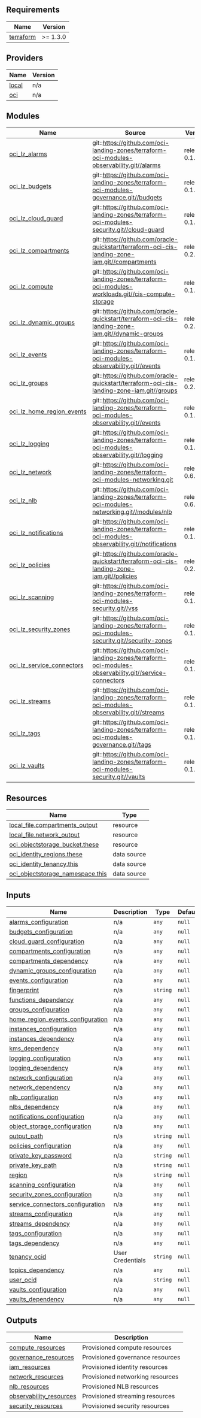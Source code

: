 ## Requirements

| Name | Version |
|------|---------|
| <a name="requirement_terraform"></a> [terraform](#requirement\_terraform) | >= 1.3.0 |

## Providers

| Name | Version |
|------|---------|
| <a name="provider_local"></a> [local](#provider\_local) | n/a |
| <a name="provider_oci"></a> [oci](#provider\_oci) | n/a |

## Modules

| Name | Source | Version |
|------|--------|---------|
| <a name="module_oci_lz_alarms"></a> [oci\_lz\_alarms](#module\_oci\_lz\_alarms) | git::https://github.com/oci-landing-zones/terraform-oci-modules-observability.git//alarms | release-0.1.8 |
| <a name="module_oci_lz_budgets"></a> [oci\_lz\_budgets](#module\_oci\_lz\_budgets) | git::https://github.com/oci-landing-zones/terraform-oci-modules-governance.git//budgets | release-0.1.4 |
| <a name="module_oci_lz_cloud_guard"></a> [oci\_lz\_cloud\_guard](#module\_oci\_lz\_cloud\_guard) | git::https://github.com/oci-landing-zones/terraform-oci-modules-security.git//cloud-guard | release-0.1.7 |
| <a name="module_oci_lz_compartments"></a> [oci\_lz\_compartments](#module\_oci\_lz\_compartments) | git::https://github.com/oracle-quickstart/terraform-oci-cis-landing-zone-iam.git//compartments | release-0.2.3 |
| <a name="module_oci_lz_compute"></a> [oci\_lz\_compute](#module\_oci\_lz\_compute) | git::https://github.com/oci-landing-zones/terraform-oci-modules-workloads.git//cis-compute-storage | release-0.1.6 |
| <a name="module_oci_lz_dynamic_groups"></a> [oci\_lz\_dynamic\_groups](#module\_oci\_lz\_dynamic\_groups) | git::https://github.com/oracle-quickstart/terraform-oci-cis-landing-zone-iam.git//dynamic-groups | release-0.2.3 |
| <a name="module_oci_lz_events"></a> [oci\_lz\_events](#module\_oci\_lz\_events) | git::https://github.com/oci-landing-zones/terraform-oci-modules-observability.git//events | release-0.1.8 |
| <a name="module_oci_lz_groups"></a> [oci\_lz\_groups](#module\_oci\_lz\_groups) | git::https://github.com/oracle-quickstart/terraform-oci-cis-landing-zone-iam.git//groups | release-0.2.3 |
| <a name="module_oci_lz_home_region_events"></a> [oci\_lz\_home\_region\_events](#module\_oci\_lz\_home\_region\_events) | git::https://github.com/oci-landing-zones/terraform-oci-modules-observability.git//events | release-0.1.8 |
| <a name="module_oci_lz_logging"></a> [oci\_lz\_logging](#module\_oci\_lz\_logging) | git::https://github.com/oci-landing-zones/terraform-oci-modules-observability.git//logging | release-0.1.8 |
| <a name="module_oci_lz_network"></a> [oci\_lz\_network](#module\_oci\_lz\_network) | git::https://github.com/oci-landing-zones/terraform-oci-modules-networking.git | release-0.6.9 |
| <a name="module_oci_lz_nlb"></a> [oci\_lz\_nlb](#module\_oci\_lz\_nlb) | git::https://github.com/oci-landing-zones/terraform-oci-modules-networking.git//modules/nlb | release-0.6.9 |
| <a name="module_oci_lz_notifications"></a> [oci\_lz\_notifications](#module\_oci\_lz\_notifications) | git::https://github.com/oci-landing-zones/terraform-oci-modules-observability.git//notifications | release-0.1.8 |
| <a name="module_oci_lz_policies"></a> [oci\_lz\_policies](#module\_oci\_lz\_policies) | git::https://github.com/oracle-quickstart/terraform-oci-cis-landing-zone-iam.git//policies | release-0.2.3 |
| <a name="module_oci_lz_scanning"></a> [oci\_lz\_scanning](#module\_oci\_lz\_scanning) | git::https://github.com/oci-landing-zones/terraform-oci-modules-security.git//vss | release-0.1.7 |
| <a name="module_oci_lz_security_zones"></a> [oci\_lz\_security\_zones](#module\_oci\_lz\_security\_zones) | git::https://github.com/oci-landing-zones/terraform-oci-modules-security.git//security-zones | release-0.1.7 |
| <a name="module_oci_lz_service_connectors"></a> [oci\_lz\_service\_connectors](#module\_oci\_lz\_service\_connectors) | git::https://github.com/oci-landing-zones/terraform-oci-modules-observability.git//service-connectors | release-0.1.8 |
| <a name="module_oci_lz_streams"></a> [oci\_lz\_streams](#module\_oci\_lz\_streams) | git::https://github.com/oci-landing-zones/terraform-oci-modules-observability.git//streams | release-0.1.8 |
| <a name="module_oci_lz_tags"></a> [oci\_lz\_tags](#module\_oci\_lz\_tags) | git::https://github.com/oci-landing-zones/terraform-oci-modules-governance.git//tags | release-0.1.4 |
| <a name="module_oci_lz_vaults"></a> [oci\_lz\_vaults](#module\_oci\_lz\_vaults) | git::https://github.com/oci-landing-zones/terraform-oci-modules-security.git//vaults | release-0.1.7 |

## Resources

| Name | Type |
|------|------|
| [local_file.compartments_output](https://registry.terraform.io/providers/hashicorp/local/latest/docs/resources/file) | resource |
| [local_file.network_output](https://registry.terraform.io/providers/hashicorp/local/latest/docs/resources/file) | resource |
| [oci_objectstorage_bucket.these](https://registry.terraform.io/providers/oracle/oci/latest/docs/resources/objectstorage_bucket) | resource |
| [oci_identity_regions.these](https://registry.terraform.io/providers/oracle/oci/latest/docs/data-sources/identity_regions) | data source |
| [oci_identity_tenancy.this](https://registry.terraform.io/providers/oracle/oci/latest/docs/data-sources/identity_tenancy) | data source |
| [oci_objectstorage_namespace.this](https://registry.terraform.io/providers/oracle/oci/latest/docs/data-sources/objectstorage_namespace) | data source |

## Inputs

| Name | Description | Type | Default | Required |
|------|-------------|------|---------|:--------:|
| <a name="input_alarms_configuration"></a> [alarms\_configuration](#input\_alarms\_configuration) | n/a | `any` | `null` | no |
| <a name="input_budgets_configuration"></a> [budgets\_configuration](#input\_budgets\_configuration) | n/a | `any` | `null` | no |
| <a name="input_cloud_guard_configuration"></a> [cloud\_guard\_configuration](#input\_cloud\_guard\_configuration) | n/a | `any` | `null` | no |
| <a name="input_compartments_configuration"></a> [compartments\_configuration](#input\_compartments\_configuration) | n/a | `any` | `null` | no |
| <a name="input_compartments_dependency"></a> [compartments\_dependency](#input\_compartments\_dependency) | n/a | `any` | `null` | no |
| <a name="input_dynamic_groups_configuration"></a> [dynamic\_groups\_configuration](#input\_dynamic\_groups\_configuration) | n/a | `any` | `null` | no |
| <a name="input_events_configuration"></a> [events\_configuration](#input\_events\_configuration) | n/a | `any` | `null` | no |
| <a name="input_fingerprint"></a> [fingerprint](#input\_fingerprint) | n/a | `string` | `null` | no |
| <a name="input_functions_dependency"></a> [functions\_dependency](#input\_functions\_dependency) | n/a | `any` | `null` | no |
| <a name="input_groups_configuration"></a> [groups\_configuration](#input\_groups\_configuration) | n/a | `any` | `null` | no |
| <a name="input_home_region_events_configuration"></a> [home\_region\_events\_configuration](#input\_home\_region\_events\_configuration) | n/a | `any` | `null` | no |
| <a name="input_instances_configuration"></a> [instances\_configuration](#input\_instances\_configuration) | n/a | `any` | `null` | no |
| <a name="input_instances_dependency"></a> [instances\_dependency](#input\_instances\_dependency) | n/a | `any` | `null` | no |
| <a name="input_kms_dependency"></a> [kms\_dependency](#input\_kms\_dependency) | n/a | `any` | `null` | no |
| <a name="input_logging_configuration"></a> [logging\_configuration](#input\_logging\_configuration) | n/a | `any` | `null` | no |
| <a name="input_logging_dependency"></a> [logging\_dependency](#input\_logging\_dependency) | n/a | `any` | `null` | no |
| <a name="input_network_configuration"></a> [network\_configuration](#input\_network\_configuration) | n/a | `any` | `null` | no |
| <a name="input_network_dependency"></a> [network\_dependency](#input\_network\_dependency) | n/a | `any` | `null` | no |
| <a name="input_nlb_configuration"></a> [nlb\_configuration](#input\_nlb\_configuration) | n/a | `any` | `null` | no |
| <a name="input_nlbs_dependency"></a> [nlbs\_dependency](#input\_nlbs\_dependency) | n/a | `any` | `null` | no |
| <a name="input_notifications_configuration"></a> [notifications\_configuration](#input\_notifications\_configuration) | n/a | `any` | `null` | no |
| <a name="input_object_storage_configuration"></a> [object\_storage\_configuration](#input\_object\_storage\_configuration) | n/a | `any` | `null` | no |
| <a name="input_output_path"></a> [output\_path](#input\_output\_path) | n/a | `string` | `null` | no |
| <a name="input_policies_configuration"></a> [policies\_configuration](#input\_policies\_configuration) | n/a | `any` | `null` | no |
| <a name="input_private_key_password"></a> [private\_key\_password](#input\_private\_key\_password) | n/a | `string` | `null` | no |
| <a name="input_private_key_path"></a> [private\_key\_path](#input\_private\_key\_path) | n/a | `string` | `null` | no |
| <a name="input_region"></a> [region](#input\_region) | n/a | `string` | `null` | no |
| <a name="input_scanning_configuration"></a> [scanning\_configuration](#input\_scanning\_configuration) | n/a | `any` | `null` | no |
| <a name="input_security_zones_configuration"></a> [security\_zones\_configuration](#input\_security\_zones\_configuration) | n/a | `any` | `null` | no |
| <a name="input_service_connectors_configuration"></a> [service\_connectors\_configuration](#input\_service\_connectors\_configuration) | n/a | `any` | `null` | no |
| <a name="input_streams_configuration"></a> [streams\_configuration](#input\_streams\_configuration) | n/a | `any` | `null` | no |
| <a name="input_streams_dependency"></a> [streams\_dependency](#input\_streams\_dependency) | n/a | `any` | `null` | no |
| <a name="input_tags_configuration"></a> [tags\_configuration](#input\_tags\_configuration) | n/a | `any` | `null` | no |
| <a name="input_tags_dependency"></a> [tags\_dependency](#input\_tags\_dependency) | n/a | `any` | `null` | no |
| <a name="input_tenancy_ocid"></a> [tenancy\_ocid](#input\_tenancy\_ocid) | User Credentials | `string` | `null` | no |
| <a name="input_topics_dependency"></a> [topics\_dependency](#input\_topics\_dependency) | n/a | `any` | `null` | no |
| <a name="input_user_ocid"></a> [user\_ocid](#input\_user\_ocid) | n/a | `string` | `null` | no |
| <a name="input_vaults_configuration"></a> [vaults\_configuration](#input\_vaults\_configuration) | n/a | `any` | `null` | no |
| <a name="input_vaults_dependency"></a> [vaults\_dependency](#input\_vaults\_dependency) | n/a | `any` | `null` | no |

## Outputs

| Name | Description |
|------|-------------|
| <a name="output_compute_resources"></a> [compute\_resources](#output\_compute\_resources) | Provisioned compute resources |
| <a name="output_governance_resources"></a> [governance\_resources](#output\_governance\_resources) | Provisioned governance resources |
| <a name="output_iam_resources"></a> [iam\_resources](#output\_iam\_resources) | Provisioned identity resources |
| <a name="output_network_resources"></a> [network\_resources](#output\_network\_resources) | Provisioned networking resources |
| <a name="output_nlb_resources"></a> [nlb\_resources](#output\_nlb\_resources) | Provisioned NLB resources |
| <a name="output_observability_resources"></a> [observability\_resources](#output\_observability\_resources) | Provisioned streaming resources |
| <a name="output_security_resources"></a> [security\_resources](#output\_security\_resources) | Provisioned security resources |
